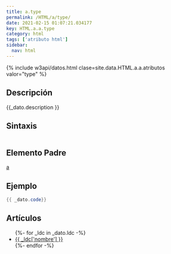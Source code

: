 ```yaml
---
title: a.type
permalink: /HTML/a/type/
date: 2021-02-15 01:07:21.034177
key: HTML.a.a.type
category: html
tags: ['atributo html']
sidebar: 
  nav: html
---
```


{% include w3api/datos.html clase=site.data.HTML.a.a.atributos valor="type" %}

## Descripción
{{_dato.description }}

## Sintaxis
~~~html
~~~

## Elemento Padre
[a](/HTML/a/)

## Ejemplo
~~~java
{{ _dato.code}}
~~~

## Artículos
<ul>
{%- for _ldc in _dato.ldc -%}
   <li>
       <a href="{{_ldc['url'] }}">{{ _ldc['nombre'] }}</a>
   </li>
{%- endfor -%}
</ul>
